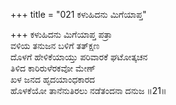 +++
title = "021 ಕಳುಹಿದನು ಮಿಗೆಯಾಪ್ತ"

+++
ಕಳುಹಿದನು ಮಿಗೆಯಾಪ್ತ ಪತ್ರಾ  
ವಳಿಯ ತನುಜನ ಬಳಿಗೆ ತತ್‍ಕ್ಷಣ  
ದೊಳಗೆ ಹೇಳಿಕೆಯಾಯ್ತು ಪರಿವಾರಕೆ ಘಟೋತ್ಕಚನ  
ತಿಳಿದ ಕಾರಿರುಳೆರಕವೋ ಮೇಣ್  
ಖಳ ಜನದ ಹೃದಯಾಂಧಕಾರದ  
ಹೊಳಕೆಯೋ ತಾನೆನುತಿರಲು ನಡೆತಂದನಾ ದನುಜ     ॥21॥